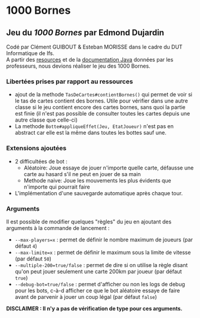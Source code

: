 # 1000 Bornes

## Jeu du _1000 Bornes_ par Edmond Dujardin

Codé par Clément GUIBOUT & Esteban MORISSE dans le cadre du DUT Informatique de Ifs.<br>
A partir des [resources](res/) et de la [documentation Java](https://myimah.github.io/mille-bornes-javadoc/) 
données par les professeurs, nous devions réaliser le jeu des 1000 Bornes.

### Libertées prises par rapport au ressources
* ajout de la methode `TasDeCartes#contientBornes()` qui permet de voir si le tas de cartes contient des bornes. Utile pour vérifier dans une autre classe si le jeu contient encore des cartes bornes, sans quoi la partie est finie (il n'est pas possible de consulter toutes les cartes depuis une autre classe que celle-ci)
* La methode `Botte#appliqueEffet(Jeu, EtatJoueur)` n'est pas en abstract car elle est la même dans toutes les bottes sauf une.

### Extensions ajoutées
* 2 difficultées de bot :
  * Aléatoire: Joue essaye de jouer n'importe quelle carte, défausse une carte au hasard s'il ne peut en jouer de sa main
  * Methode naive: Joue les mouvements les plus évidents que n'importe qui pourrait faire
* L'implémentation d'une sauvegarde automatique après chaque tour.

### Arguments
Il est possible de modifier quelques "règles" du jeu en ajoutant des arguments à la commande de lancement :
* `--max-players=x` : permet de définir le nombre maximum de joueurs (par défaut `4`)
* `--max-limite=x` : permet de définir le maximum sous la limite de vitesse (par défaut `50`)
* `--multiple-200=true/false` : permet de dire si on utilise la règle disant qu'on peut jouer seulement une carte 200km par joueur (par défaut `true`)
* `--debug-bot=true/false` : permet d'afficher ou non les logs de debug pour les bots, c-à-d afficher ce que le bot aléatoire essaye de faire avant de parvenir à jouer un coup légal (par défaut `false`)

**DISCLAIMER : Il n'y a pas de vérification de type pour ces arguments.**
